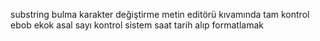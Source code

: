 substring bulma
karakter değiştirme
metin editörü kıvamında tam kontrol
ebob ekok
asal sayı kontrol
sistem saat tarih alıp formatlamak